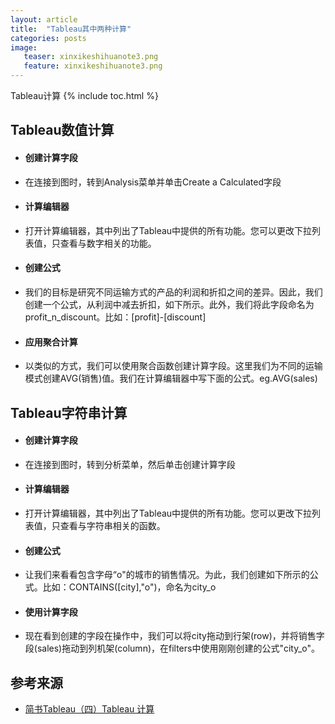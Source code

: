 ```yaml
---
layout: article
title:  "Tableau其中两种计算"
categories: posts
image:
   teaser: xinxikeshihuanote3.png
   feature: xinxikeshihuanote3.png
---
```

Tableau计算
{% include toc.html %}


## Tableau数值计算
 * #### 创建计算字段
 - 在连接到图时，转到Analysis菜单并单击Create a Calculated字段
 * #### 计算编辑器
 - 打开计算编辑器，其中列出了Tableau中提供的所有功能。您可以更改下拉列表值，只查看与数字相关的功能。
 * #### 创建公式
 - 我们的目标是研究不同运输方式的产品的利润和折扣之间的差异。因此，我们创建一个公式，从利润中减去折扣，如下所示。此外，我们将此字段命名为profit_n_discount。比如：[profit]-[discount]
 * #### 应用聚合计算
 - 以类似的方式，我们可以使用聚合函数创建计算字段。这里我们为不同的运输模式创建AVG(销售)值。我们在计算编辑器中写下面的公式。eg.AVG(sales)
 
 ## Tableau字符串计算
 * #### 创建计算字段
 - 在连接到图时，转到分析菜单，然后单击创建计算字段
 * #### 计算编辑器
 - 打开计算编辑器，其中列出了Tableau中提供的所有功能。您可以更改下拉列表值，只查看与字符串相关的函数。
 * #### 创建公式
 - 让我们来看看包含字母“o"的城市的销售情况。为此，我们创建如下所示的公式。比如：CONTAINS([city],"o")，命名为city_o
 * #### 使用计算字段
 - 现在看到创建的字段在操作中，我们可以将city拖动到行架(row)，并将销售字段(sales)拖动到列机架(column)，在filters中使用刚刚创建的公式"city_o"。

## 参考来源
 * [简书Tableau（四）Tableau 计算](https://www.jianshu.com/p/360cce74802f)


